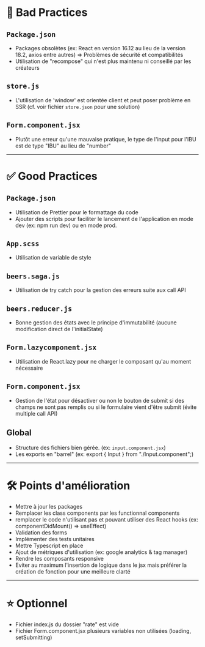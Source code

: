 # 🚫 **Bad Practices**

## `Package.json`

- Packages obsolètes (ex: React en version 16.12 au lieu de la version 18.2, axios entre autres) => Problèmes de sécurité et compatibilités
- Utilisation de "recompose" qui n'est plus maintenu ni conseillé par les créateurs

## `store.js`

- L'utilisation de 'window' est orientée client et peut poser problème en SSR (cf. voir fichier `store.json` pour une solution)

## `Form.component.jsx`

- Plutôt une erreur qu'une mauvaise pratique, le type de l'input pour l'IBU est de type "IBU" au lieu de "number"

---

# ✅ **Good Practices**

## `Package.json`

- Utilisation de Prettier pour le formattage du code
- Ajouter des scripts pour faciliter le lancement de l'application en mode dev (ex: npm run dev) ou en mode prod.

## `App.scss`

- Utilisation de variable de style

## `beers.saga.js`

- Utilisation de try catch pour la gestion des erreurs suite aux call API

## `beers.reducer.js`

- Bonne gestion des états avec le principe d'immutabilité (aucune modification direct de l'initialState)

## `Form.lazycomponent.jsx`

- Utilisation de React.lazy pour ne charger le composant qu'au moment nécessaire

## `Form.component.jsx`

- Gestion de l'état pour désactiver ou non le bouton de submit si des champs ne sont pas remplis ou si le formulaire vient d'être submit (évite multiple call API)

## Global

- Structure des fichiers bien gérée. (ex: `input.component.jsx`)
- Les exports en "barrel" (ex: export { Input } from "./Input.component";)

---

# 🛠️ **Points d'amélioration**

- Mettre à jour les packages
- Remplacer les class components par les functionnal components
- remplacer le code n'utilisant pas et pouvant utiliser des React hooks (ex: componentDidMount() => useEffect)
- Validation des forms
- Implémenter des tests unitaires
- Mettre Typescript en place
- Ajout de métriques d'utilisation (ex: google analytics & tag manager)
- Rendre les composants responsive
- Eviter au maximum l'insertion de logique dans le jsx mais préférer la création de fonction pour une meilleure clarté

---

# ⭐ **Optionnel**

- Fichier index.js du dossier "rate" est vide
- Fichier Form.component.jsx plusieurs variables non utilisées (loading, setSubmitting)
